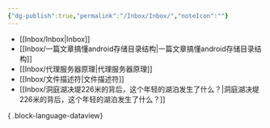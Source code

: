 ```yaml
---
{"dg-publish":true,"permalink":"/Inbox/Inbox/","noteIcon":""}
---
```


- [[Inbox/Inbox\|Inbox]]
- [[Inbox/一篇文章搞懂android存储目录结构\|一篇文章搞懂android存储目录结构]]
- [[Inbox/代理服务器原理\|代理服务器原理]]
- [[Inbox/文件描述符\|文件描述符]]
- [[Inbox/洞庭湖决堤226米的背后，这个年轻的湖泊发生了什么？\|洞庭湖决堤226米的背后，这个年轻的湖泊发生了什么？]]

{ .block-language-dataview}